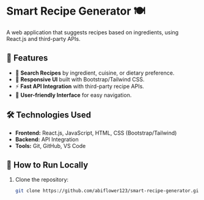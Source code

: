 
# Smart Recipe Generator 🍽️  
A web application that suggests recipes based on ingredients, using React.js and third-party APIs.

## 🚀 Features
- 🔎 **Search Recipes** by ingredient, cuisine, or dietary preference.
- 📱 **Responsive UI** built with Bootstrap/Tailwind CSS.
- ⚡ **Fast API Integration** with third-party recipe APIs.
- 📝 **User-friendly Interface** for easy navigation.

## 🛠️ Technologies Used
- **Frontend:** React.js, JavaScript, HTML, CSS (Bootstrap/Tailwind)
- **Backend:** API Integration
- **Tools:** Git, GitHub, VS Code



## 🎯 How to Run Locally
1. Clone the repository:  
   ```bash
   git clone https://github.com/abiflower123/smart-recipe-generator.git
